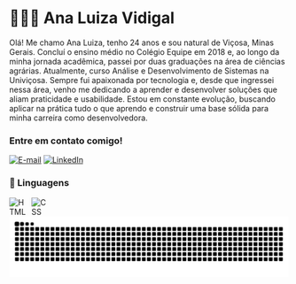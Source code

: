 # 👩🏻‍💻 Ana Luiza Vidigal

Olá! Me chamo Ana Luiza, tenho 24 anos e sou natural de Viçosa, Minas Gerais. Concluí o ensino médio no Colégio Equipe em 2018 e, ao longo da minha jornada acadêmica, passei por duas graduações na área de ciências agrárias. Atualmente, curso Análise e Desenvolvimento de Sistemas na Univiçosa. Sempre fui apaixonada por tecnologia e, desde que ingressei nessa área, venho me dedicando a aprender e desenvolver soluções que aliam praticidade e usabilidade. Estou em constante evolução, buscando aplicar na prática tudo o que aprendo e construir uma base sólida para minha carreira como desenvolvedora.

<h3 align="left">Entre em contato comigo!</h3>

[![E-mail](https://img.shields.io/badge/-Email-000?style=for-the-badge&logo=microsoft-outlook&logoColor=FF00F6&color:FFF)](mailto:analvidigal@gmail.com)
[![LinkedIn](https://img.shields.io/badge/-LinkedIn-000?style=for-the-badge&logo=linkedin&logoColor=FF00F6&color:FFF)](https://www.linkedin.com/in/ana-luiza-vidigal-66608135b/)

### 🤖 Linguagens

<img 
    align="left" 
    alt="HTML"
    title="HTML" 
    width="30px" 
    style="padding-right: 10px;" 
    src="https://cdn.jsdelivr.net/gh/devicons/devicon@latest/icons/html5/html5-original.svg" 
/>
<img 
    align="left" 
    alt="CSS" 
    title="CSS"
    width="30px" 
    style="padding-right: 10px;" 
    src="https://cdn.jsdelivr.net/gh/devicons/devicon@latest/icons/css3/css3-original.svg" 
/> 

<br/>
<br/>

<picture align="center">
  <source media="(prefers-color-scheme: dark)" srcset="https://raw.githubusercontent.com/analuvidi/analuvidi/output/github-contribution-grid-snake-dark.svg">
  <source media="(prefers-color-scheme: light)" srcset="https://raw.githubusercontent.com/analuvidi/analuvidi/output/github-contribution-grid-snake-dark.svg">
  <img align="center" alt="github contribution grid snake animation" src="https://raw.githubusercontent.com/analuvidi/analuvidi/output/github-contribution-grid-snake.svg">
</picture>

